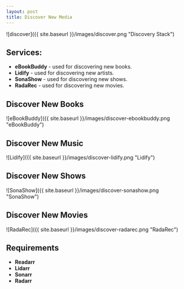 ```yaml
---
layout: post
title: Discover New Media
---
```


![discover]({{ site.baseurl }}/images/discover.png "Discovery Stack")


## Services:

- **eBookBuddy** - used for discovering new books.
- **Lidify** - used for discovering new artists.
- **SonaShow** - used for discovering new shows.
- **RadaRec** - used for discovering new movies.

## Discover New Books

![eBookBuddy]({{ site.baseurl }}/images/discover-ebookbuddy.png "eBookBuddy")


## Discover New Music 

![Lidify]({{ site.baseurl }}/images/discover-lidify.png "Lidify")


## Discover New Shows 

![SonaShow]({{ site.baseurl }}/images/discover-sonashow.png "SonaShow")


## Discover New Movies 

![RadaRec]({{ site.baseurl }}/images/discover-radarec.png "RadaRec")


## Requirements

- **Readarr**
- **Lidarr**
- **Sonarr**
- **Radarr**

